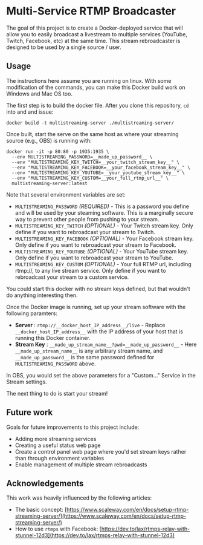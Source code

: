 # Multi-Service RTMP Broadcaster

The goal of this project is to create a Docker-deployed service that will allow you to easily broadcast a livestream to multiple services (YouTube, Twitch, Facebook, etc) at the same time. This stream rebroadcaster is designed to be used by a single source / user. 

## Usage
The instructions here assume you are running on linux. With some modification of the commands, you can make this Docker build work on Windows and Mac OS too.

The first step is to build the docker file. After you clone this repository, `cd` into and and issue:

```
docker build -t multistreaming-server ./multistreaming-server/
```

Once built, start the serve on the same host as where your streaming source (e.g., OBS) is running with:

```
docker run -it -p 80:80 -p 1935:1935 \
  --env MULTISTREAMING_PASSWORD=__made_up_password__ \
  --env "MULTISTREAMING_KEY_TWITCH=__your_twitch_stream_key__" \
  --env "MULTISTREAMING_KEY_FACEBOOK=__your_facebook_stream_key__" \
  --env "MULTISTREAMING_KEY_YOUTUBE=__your_youtube_stream_key__" \  
  --env "MULTISTREAMING_KEY_CUSTOM=__your_full_rtmp_url__" \ 
  multistreaming-server:latest
```

Note that several environment variables are set:

* `MULTISTREAMING_PASSWORD` _(REQUIRED)_ - This is a password you define and will be used by your steaming software. This is a marginally secure way to prevent other people from pushing to your stream. 
* `MULTISTREAMING_KEY_TWITCH` _(OPTIONAL)_ - Your Twitch stream key. Only define if you want to rebroadcast your stream to Twitch.
* `MULTISTREAMING_KEY_FACEBOOK` _(OPTIONAL)_ - Your Facebook stream key. Only define if you want to rebroadcast your stream to Facebook.
* `MULTISTREAMING_KEY_YOUTUBE` _(OPTIONAL)_ - Your YouTube stream key. Only define if you want to rebroadcast your stream to YouTube.
* `MULTISTREAMING_KEY_CUSTOM` _(OPTIONAL)_ - Your full RTMP url, including rtmp://, to any live stream service. Only define if you want to rebroadcast your stream to a custom service.

You could start this docker with no stream keys defined, but that wouldn't do anything interesting then.

Once the Docker image is running, set up your stream software with the following paramters:

* **Server** : `rtmp://__docker_host_IP_address__/live` - Replace `__docker_host_IP_address__` with the IP address of your host that is running this Docker container.
* **Stream Key** : `__made_up_stream_name__?pwd=__made_up_password__` - Here `__made_up_stream_name__` is any arbitrary stream name, and `__made_up_password__` is the same password defined for `MULTISTREAMING_PASSWORD` above.

In OBS, you would set the above parameters for a "Custom..." Service in the Stream settings.

The next thing to do is start your stream!

## Future work

Goals for future improvements to this project include:

* Adding more streaming services
* Creating a useful status web page
* Create a control panel web page where you'd set stream keys rather than through environment variables
* Enable management of multiple stream rebroadcasts

## Acknowledgements

This work was heavily influenced by the following articles:

* The basic concept: [https://www.scaleway.com/en/docs/setup-rtmp-streaming-server/](https://www.scaleway.com/en/docs/setup-rtmp-streaming-server/)
* How to use `rtmps` with Facebook: [https://dev.to/lax/rtmps-relay-with-stunnel-12d3](https://dev.to/lax/rtmps-relay-with-stunnel-12d3)
